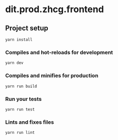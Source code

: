 # dit.prod.zhcg.frontend

## Project setup
```
yarn install
```

### Compiles and hot-reloads for development
```
yarn dev
```

### Compiles and minifies for production
```
yarn run build
```

### Run your tests
```
yarn run test
```

### Lints and fixes files
```
yarn run lint
```

